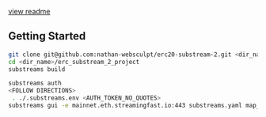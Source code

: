 [view readme](https://github.com/nathan-websculpt/erc20-substream-2/tree/main/erc_substream_2_project)

## Getting Started
```bash
git clone git@github.com:nathan-websculpt/erc20-substream-2.git <dir_name>
cd <dir_name>/erc_substream_2_project
substreams build

substreams auth
<FOLLOW DIRECTIONS>
 . ./.substreams.env <AUTH_TOKEN_NO_QUOTES>
substreams gui -e mainnet.eth.streamingfast.io:443 substreams.yaml map_my_data -s 12369621 -t +1


```
